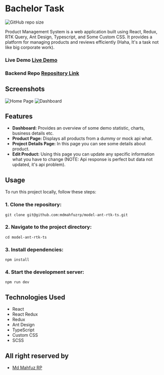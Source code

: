 # Bachelor Task

![GitHub repo size](https://img.shields.io/github/repo-size/mdmahfuzrp/model-ant-rtk-ts)

Product Management System is a web application built using React, Redux, RTK Query, Ant Design, Typescript, and Some Custom CSS. It provides a platform for managing products and reviews efficiently (Haha, It's a task not like big corporate work).

### Live Demo [Live Demo](https://m360ict-ts.netlify.app/)

### Backend Repo [Repository Link](https://m360ict-ts.netlify.app/)

## Screenshots

![Home Page](https://i.ibb.co/f0QCYHy/Screenshot-from-2024-05-02-09-26-36.png)
![Dashboard](https://i.ibb.co/pZwWxtv/Screenshot-from-2024-05-02-09-25-53.png)

## Features

- **Dashboard:** Provides an overview of some demo statistic, charts, business details etc.
- **Product Page:** Displays all products from a dummy or mock api what.
- **Project Details Page:** In this page you can see some details about product.
- **Edit Product:** Using this page you can update any specific information what you have to change (NOTE: Api response is perfect but data not updated, it's api problem).

## Usage

To run this project locally, follow these steps:

### 1. Clone the repository:

```
git clone git@github.com:mdmahfuzrp/model-ant-rtk-ts.git
```

### 2. Navigate to the project directory:

```
cd model-ant-rtk-ts
```

### 3. Install dependencies:

```
npm install
```

### 4. Start the development server:

```
npm run dev
```

## Technologies Used

- React
- React Redux
- Redux
- Ant Design
- TypeScript
- Custom CSS
- SCSS

## All right reserved by

- [Md Mahfuz RP](https://www.linkedin.com/in/mdmahfuzrp)
